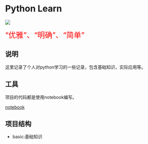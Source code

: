 # Python Learn

![](http://881023.top/image/python.jpg)

<font size='5' color='red'>“优雅”、“明确”、“简单”</font>

## 说明

这里记录了个人对python学习的一些记录，包含基础知识，实际应用等。

## 工具

项目的代码都是使用notebook编写。

[notebook](http://jupyter.org/)



## 项目结构

- basic:基础知识